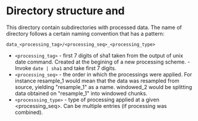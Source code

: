 # Directory structure and 

This directory contain subdirectories with processed data.
The name of directory follows a certain naming convention that has a pattern:

`data_<processing_tag>/<processing_seq>_<processing_type>`

- `<processing_tag>`   - first 7 digits of sha1 taken from the output of unix date command. Created at the begining of a new processing scheme.
                       - Invoke `date | sha1` and take first 7 digits.
- `<processing_seq>`   - the order in which the processings were applied. 
                         For instance resample_1 would mean that the data was resampled from source, yielding "resample_1" as a name.
                         windowed_2 would be splitting data obtained on "resample_1" into windowed chunks.
- `<processsing_type>` - type of processing applied at a given <processing_seq>. Can be multiple entries (if processing was combined).
